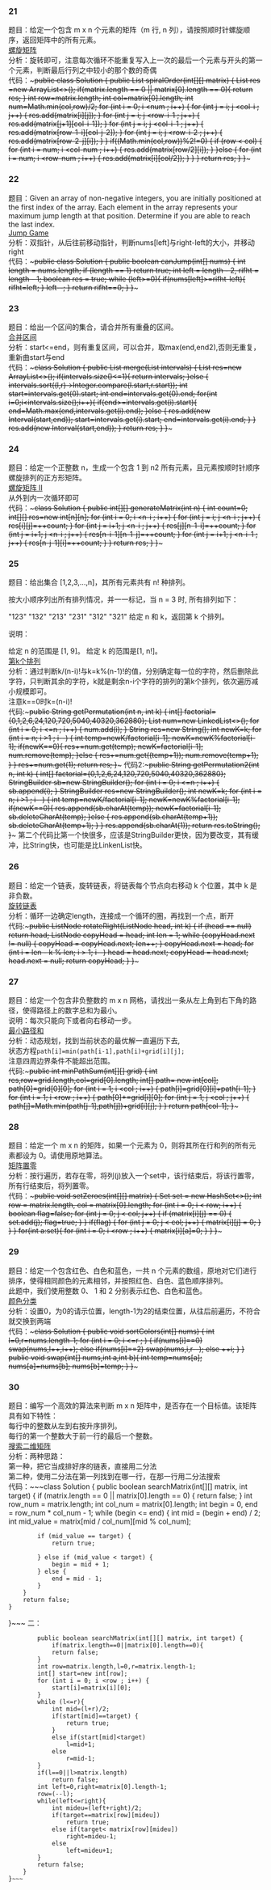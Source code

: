 ### 21
题目：给定一个包含 m x n 个元素的矩阵（m 行, n 列），请按照顺时针螺旋顺序，返回矩阵中的所有元素。  
[螺旋矩阵](https://leetcode-cn.com/problems/spiral-matrix/description/)  
分析：旋转即可，注意每次循环不能重复写入上一次的最后一个元素与开头的第一个元素，判断最后行列之中较小的那个数的奇偶  
代码：~~~public class Solution {
    public List<Integer> spiralOrder(int[][] matrix) {
        List<Integer> res =new ArrayList<>();
        if(matrix.length == 0 || matrix[0].length == 0){
            return res;
        }
        int row=matrix.length;
        int col=matrix[0].length;
        int num=Math.min(col,row)/2;
        for (int i = 0; i <num ; i++) {
            for (int j = i; j <col-i ; j++) {
                res.add(matrix[i][j]);
            }
            for (int j = i; j <row-i-1 ; j++) {
                res.add(matrix[j+1][col-i-1]);
            }
            for (int j = i; j <col-i-1 ; j++) {
                res.add(matrix[row-1-i][col-j-2]);
            }
            for (int j = i; j <row-i-2 ; j++) {
                res.add(matrix[row-2-j][i]);
            }
        }
        if((Math.min(col,row))%2!=0) {
            if (row < col) {
                for (int i = num; i <col-num ; i++) {
                    res.add(matrix[row/2][i]);
                }
            }else {
                for (int i = num; i <row-num ; i++) {
                    res.add(matrix[i][col/2]);
                }
            }
        }
        return res;
    }
}~~~  

### 22
题目：Given an array of non-negative integers, you are initially positioned at the first index of the array.
Each element in the array represents your maximum jump length at that position.
Determine if you are able to reach the last index.  
[Jump Game](https://leetcode.com/problems/jump-game/description/)   
分析：双指针，从后往前移动指针，判断nums[left]与right-left的大小，并移动right  
代码：~~~public class Solution {
    public boolean canJump(int[] nums) {
        int length = nums.length;
        if (length == 1) return true;
        int left = length - 2, rifht = length - 1;
        boolean res = true;
        while (left>=0){
            if(nums[left]>=rifht-left){
                rifht=left;
            }
            left--;
        }
        return rifht==0;
    }
}~~~
### 23
题目：给出一个区间的集合，请合并所有重叠的区间。  
[合并区间](https://leetcode-cn.com/problems/merge-intervals/description/)  
分析：start<=end，则有重复区间，可以合并，取max(end,end2),否则无重复，重新曲start与end  
代码：~~~class Solution {
    public List<Interval> merge(List<Interval> intervals) {
        List<Interval> res=new ArrayList<>();
        if(intervals.size()<=1){
            return intervals;
        }else {
            intervals.sort((l,r)->Integer.compare(l.start,r.start));
            int start=intervals.get(0).start;
            int end=intervals.get(0).end;
            for(int i=0;i<intervals.size();i++){
                if(end>=intervals.get(i).start){
                    end=Math.max(end,intervals.get(i).end);
                }else {
                    res.add(new Interval(start,end));
                    start=intervals.get(i).start;
                    end=intervals.get(i).end;
                }
            }
            res.add(new Interval(start,end));
        }
        return res;
    }
}~~~
### 24
题目：给定一个正整数 n，生成一个包含 1 到 n2 所有元素，且元素按顺时针顺序螺旋排列的正方形矩阵。  
[螺旋矩阵 II](https://leetcode-cn.com/problems/spiral-matrix-ii/description/)   
从外到内一次循环即可  
代码：~~~class Solution {
    public int[][] generateMatrix(int n) {
        int count=0;
        int[][] res=new int[n][n];
        for (int i = 0; i <n-i ; i++) {
            for (int j = i; j <n-i ; j++) {
                res[i][j]=++count;
            }
            for (int j = i+1; j <n-i ; j++) {
                res[j][n-1-i]=++count;
            }
            for (int j = i+1; j <n-i ; j++) {
                res[n-i-1][n-1-j]=++count;
            }
            for (int j = i+1; j <n-i-1 ; j++) {
                res[n-j-1][i]=++count;
            }
        }
        return res;
    }
}~~~
### 25
题目：给出集合 [1,2,3,…,n]，其所有元素共有 n! 种排列。

按大小顺序列出所有排列情况，并一一标记，当 n = 3 时, 所有排列如下：

"123"
"132"
"213"
"231"
"312"
"321"
给定 n 和 k，返回第 k 个排列。

说明：

给定 n 的范围是 [1, 9]。
给定 k 的范围是[1,  n!]。  
[第k个排列](https://leetcode-cn.com/problems/permutation-sequence/description/)  
分析：通过判断k/(n-i)!与k=k%(n-1)!的值，分别确定每一位的字符，然后删除此字符，只判断其余的字符，k就是剩余n-i个字符的排列的第k个排列，依次遍历减小规模即可。  
注意k==0时k=(n-i)!  
代码:~~~public String getPermutation(int n, int k) {
        int[] factorial={0,1,2,6,24,120,720,5040,40320,362880};
        List<Integer> num=new LinkedList<>();
        for (int i = 0; i <=n ; i++) {
            num.add(i);
        }
        String res=new String();
        int newK=k;
        for (int i = n; i >1 ; i--) {
            int temp=newK/factorial[i-1];
            newK=newK%factorial[i-1];
            if(newK==0){
                res+=num.get(temp);
                newK=factorial[i-1];
                num.remove(temp);
            }else {
                res+=num.get((temp+1));
                num.remove(temp+1);
            }
        }
        res+=num.get(1);
        return res;
    }~~~
代码2:~~~public String getPermutation2(int n, int k) {
        int[] factorial={0,1,2,6,24,120,720,5040,40320,362880};
        StringBuilder sb=new StringBuilder();
        for (int i = 0; i <=n ; i++) {
            sb.append(i);
        }
        StringBuilder res=new StringBuilder();
        int newK=k;
        for (int i = n; i >1 ; i--) {
            int temp=newK/factorial[i-1];
            newK=newK%factorial[i-1];
            if(newK==0){
                res.append(sb.charAt(temp));
                newK=factorial[i-1];
                sb.deleteCharAt(temp);
            }else {
                res.append(sb.charAt(temp+1));
                sb.deleteCharAt(temp+1);
            }
        }
        res.append(sb.charAt(1));
        return res.toString();
    }~~~
第二个代码比第一个快很多，应该是StringBuilder更快，因为要改变，其有缓冲，比String快，也可能是比LinkenList快。 

### 26
题目：给定一个链表，旋转链表，将链表每个节点向右移动 k 个位置，其中 k 是非负数。  
[旋转链表](https://leetcode-cn.com/problems/rotate-list/description/)  
分析：循环一边确定length，连接成一个循环的圈，再找到一个点，断开  
代码:~~~public ListNode rotateRight(ListNode head, int k) {
        if (head == null)
            return head;
        ListNode copyHead = head;
        int len = 1;
        while (copyHead.next != null) {
            copyHead = copyHead.next;
            len++;
        }
        copyHead.next = head;
        for (int i = len - k % len; i > 1; i--)
            head = head.next;
        copyHead = head.next;
        head.next = null;
        return copyHead;
    }
}~~~
### 27 
题目：给定一个包含非负整数的 m x n 网格，请找出一条从左上角到右下角的路径，使得路径上的数字总和为最小。  
说明：每次只能向下或者向右移动一步。    
[最小路径和](https://leetcode-cn.com/problems/minimum-path-sum/description/)  
分析：动态规划，找到当前状态的最优解一直遍历下去,  
状态方程```path[i]=min(path[i-1],path[i)+grid[i][j];```   
注意四周边界条件不能超出范围。  
代码:~~~public int minPathSum(int[][] grid) {
        int res,row=grid.length,col=grid[0].length;
        int[] path= new int[col];
        path[0]=grid[0][0];
        for (int i = 1; i <col ; i++) {
            path[i]=grid[0][i]+path[i-1];
        }
        for (int i = 1; i <row ; i++) {
            path[0]+=grid[i][0];
            for (int j = 1; j <col ; j++) {
                path[j]=Math.min(path[j-1],path[j])+grid[i][j];
            }
        }
        return path[col-1];
    }~~~
### 28
题目：给定一个 m x n 的矩阵，如果一个元素为 0，则将其所在行和列的所有元素都设为 0。请使用原地算法。  
[矩阵置零](https://leetcode-cn.com/problems/set-matrix-zeroes/description/)  
分析：按行遍历，若存在零，将列(j)放入一个set中，该行结束后，将该行置零，所有行结束后，将列置零。  
代码：~~~public void setZeroes(int[][] matrix) {
        Set<Integer> set = new HashSet<>();
        int row = matrix.length, col = matrix[0].length;
        for (int i = 0; i < row; i++) {
            boolean flag=false;
            for (int j = 0; j < col; j++) {
                if (matrix[i][j] == 0) {
                    set.add(j);
                    flag=true;
                }
            }
            if(flag) {
                for (int j = 0; j < col; j++) {
                    matrix[i][j] = 0;
                }
            }
        }
        for(int a:set){
            for (int i = 0; i <row ; i++) {
                matrix[i][a]=0;
            }
        }
    }~~~
### 29
题目：给定一个包含红色、白色和蓝色，一共 n 个元素的数组，原地对它们进行排序，使得相同颜色的元素相邻，并按照红色、白色、蓝色顺序排列。  
此题中，我们使用整数 0、 1 和 2 分别表示红色、白色和蓝色。  
[颜色分类](https://leetcode-cn.com/problems/sort-colors/description/)  
分析：设置0，为0的请示位置，length-1为2的结束位置，从往后前遍历，不符合就交换到两端  
代码：~~~class Solution {
    public void sortColors(int[] nums) {
        int l=0,r=nums.length-1;
        for (int i = 0; i <=r ; ) {
            if(nums[i]==0)
                swap(nums,l++,i++);
            else if(nums[i]==2)
                swap(nums,i,r--);
            else
                ++i;
        }
    }
    public void swap(int[] nums,int a,int b){
        int temp=nums[a];
        nums[a]=nums[b];
        nums[b]=temp;
    }
}~~~

### 30
题目：编写一个高效的算法来判断 m x n 矩阵中，是否存在一个目标值。该矩阵具有如下特性：  
每行中的整数从左到右按升序排列。  
每行的第一个整数大于前一行的最后一个整数。  
[搜索二维矩阵](https://leetcode-cn.com/problems/search-a-2d-matrix/description/)  
分析：两种思路：  
第一种，把它当成排好序的链表，直接用二分法  
第二种，使用二分法在第一列找到在哪一行，在那一行用二分法搜索  
代码：~~~class Solution {
    public boolean searchMatrix(int[][] matrix, int target) {
        if (matrix.length == 0 || matrix[0].length == 0) {
            return false;
        }
        int row_num = matrix.length;
        int col_num = matrix[0].length;
        int begin = 0, end = row_num * col_num - 1;
        while (begin <= end) {
            int mid = (begin + end) / 2;
            int mid_value = matrix[mid / col_num][mid % col_num];

            if (mid_value == target) {
                return true;

            } else if (mid_value < target) {
                begin = mid + 1;
            } else {
                end = mid - 1;
            }
        }
        return false;
    }
}~~~
二：
~~~class Solution {
        public boolean searchMatrix(int[][] matrix, int target) {
            if(matrix.length==0||matrix[0].length==0){
            return false;
        }
        int row=matrix.length,l=0,r=matrix.length-1;
        int[] start=new int[row];
        for (int i = 0; i <row ; i++) {
            start[i]=matrix[i][0];
        }
        while (l<=r){
            int mid=(l+r)/2;
            if(start[mid]==target) {
                return true;
            }
            else if(start[mid]<target)
                l=mid+1;
            else
                r=mid-1;
        }
        if(l==0||l>matrix.length)
            return false;
        int left=0,right=matrix[0].length-1;
        row=(--l);
        while(left<=right){
            int mideu=(left+right)/2;
            if(target==matrix[row][mideu])
                return true;
            else if(target< matrix[row][mideu])
                right=mideu-1;
            else
                left=mideu+1;
        }
        return false;
    }
}~~~